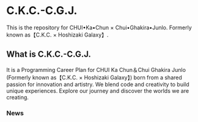 # C.K.C.-C.G.J.
This is the repository for CHUI•Ka•Chun × Chui•Ghakira•Junlo. Formerly known as【C.K.C. × Hoshizaki Galaxy】.
## What is C.K.C.-C.G.J.
It is a Programming Career Plan for CHUI Ka Chun＆Chui Ghakira Junlo (Formerly known as【C.K.C. × Hoshizaki Galaxy】) born from a shared passion for innovation and artistry. We blend code and creativity to build unique experiences. Explore our journey and discover the worlds we are creating.
### News
